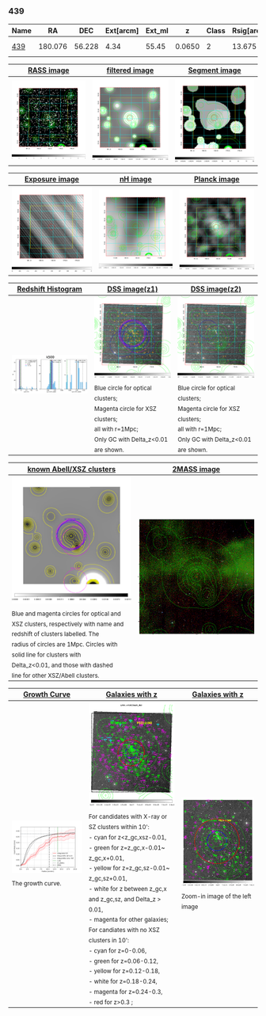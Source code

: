 <div STYLE="page-break-after: always;"></div>

### 439

|Name          |RA          |DEC      | Ext[arcm] | Ext_ml | z    | Class| Rsig[arcmin] | CRsig[c/s] | CR500[c/s] | R500[Mpc] |L500[erg/s]|F500[erg/s/cm^2]| M500[Msun]|Tx[keV]|beta|GC(XSZ,Delta_z<0.01)| GC(OPT,Delta_z<0.01)|GC|alias|
|--------------|------------|------------|---|---|-----------|--------|------|------|----|----|----|----|----|----|----|----|----|----|---|
|[439](script/439.md)     | 180.076       | 56.228       | 4.34    | 55.45   | 0.0650 | 2   | 13.675 |0.275 |0.266 |0.796 |5.244e+43 |5.137e-12 |1.525e+14 |2.834 |0.883 |Tar, PSZ2, |Wen, |Tar, PSZ2, |k500|

|[RASS image](../image/439/439_img.pdf)|[filtered image](../image/439/439_fil.pdf)|[Segment image](../image/439/439_seg.pdf)|
|-------------------|--------------------|-------------------|
| <img src="../image/439/439_img.png" width="300">  | <img src="../image/439/439_fil.png" width="300">   | <img src="../image/439/439_seg.png" width="300">  |

|[Exposure image](../image/439/439_mex.pdf)| [nH image](../image/439/439_nh.pdf)| [Planck image](../image/439/439_p.pdf)|
|-------------------|--------------------|-------------------|
|<img src="../image/439/439_mex.png" width="300">   | <img src="../image/439/439_nh.png" width="300">    | <img src="../image/439/439_p.png" width="300"> |

|[Redshift Histogram](../image/439/439_zg.pdf) | [DSS image(z1)](../image/439/439_dss_z1.pdf)      |  [DSS image(z2)](../image/439/439_dss_z2.pdf)    |
|-------------------|--------------------|-------------------|
|<img src="../image/439/439_zg.png" width="300"> |<img src="../image/439/439_dss_z1.png" width="300"> <sub><br>Blue circle for optical clusters; <br>Magenta circle for XSZ clusters; <br>all with r=1Mpc; <br>Only GC with Delta_z<0.01 are shown. </sub>| <img src="../image/439/439_dss_z2.png" width="300"><sub><br>Blue circle for optical clusters; <br>Magenta circle for XSZ clusters; <br>all with r=1Mpc; <br>Only GC with Delta_z<0.01 are shown. </sub> |

|[known Abell/XSZ clusters](../image/439/439_m.pdf) | [2MASS image](../image/439/439_2mass.pdf)      |
|-------------------|-------------------|
|<img src=../image/439/439_m.png width="300"> <sub><br>Blue and magenta circles for optical and <br>XSZ clusters, respectively with name and <br>redshift of clusters labelled. The <br>radius of circles are 1Mpc. Circles with <br>solid line for clusters with <br>Delta_z<0.01, and those with dashed <br>line for other XSZ/Abell clusters.        </sub>|<img src="../image/439/439_2mass.png" width="300">  |

|[Growth Curve](../image/439/439_gca_all.png) |[Galaxies with z](../image/439/439_opt_ned.pdf) |[Galaxies with z](../image/439/439_opt_ned_zoom.pdf) |
|-------------------|-------------------|-------------------|
| <img src="../image/439/439_gca_all.png" width="300"> <sub><br>The growth curve.</sub>| <img src=../image/439/439_opt_ned.png width="300"> <br><sub> For candidates with X-ray or SZ clusters within 10': <br> - cyan for z<z_gc,xsz-0.01, <br> - green for z=z_gc,x-0.01~ z_gc,x+0.01, <br> - yellow for z=z_gc,sz-0.01~ z_gc,sz+0.01, <br> - white for z between z_gc,x and z_gc,sz, and Delta_z > 0.01, <br> - magenta for other galaxies; <br>For candiates with no XSZ clusters in 10': <br> - cyan for z=0-0.06, <br> - green for z=0.06-0.12, <br> - yellow for z=0.12-0.18, <br> - white for z=0.18-0.24, <br> - magenta for z=0.24-0.3, <br> - red for z>0.3 ;  </sub>|<img src=../image/439/439_opt_ned_zoom.png width="300">  <br><sub> Zoom-in image of the left image</sub>|




